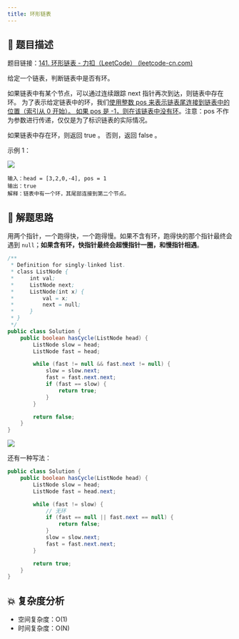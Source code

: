 ```yaml
---
title: 环形链表
---
```


## 📃 题目描述

题目链接：[141. 环形链表 - 力扣（LeetCode） (leetcode-cn.com)](https://leetcode-cn.com/problems/linked-list-cycle/)

给定一个链表，判断链表中是否有环。

如果链表中有某个节点，可以通过连续跟踪 next 指针再次到达，则链表中存在环。 为了表示给定链表中的环，我们<u>使用整数 pos 来表示链表尾连接到链表中的位置（索引从 0 开始）。 如果 pos 是 -1，则在该链表中没有环</u>。注意：pos 不作为参数进行传递，仅仅是为了标识链表的实际情况。

如果链表中存在环，则返回 true 。 否则，返回 false 。

示例 1：

![](https://gitee.com/veal98/images/raw/master/img/20201113213046.png)

```
输入：head = [3,2,0,-4], pos = 1
输出：true
解释：链表中有一个环，其尾部连接到第二个节点。
```

## 🔔 解题思路

用两个指针，一个跑得快，一个跑得慢。如果不含有环，跑得快的那个指针最终会遇到 `null`；**如果含有环，快指针最终会超慢指针一圈，和慢指针相遇**。


```java
/**
 * Definition for singly-linked list.
 * class ListNode {
 *     int val;
 *     ListNode next;
 *     ListNode(int x) {
 *         val = x;
 *         next = null;
 *     }
 * }
 */
public class Solution {
    public boolean hasCycle(ListNode head) {
        ListNode slow = head;
        ListNode fast = head;

        while (fast != null && fast.next != null) {
            slow = slow.next;
            fast = fast.next.next;
            if (fast == slow) {
                return true;
            }
        }

        return false;
    }
}
```

![](https://gitee.com/veal98/images/raw/master/img/20210930101037.png)

还有一种写法：

```java
public class Solution {
    public boolean hasCycle(ListNode head) {
        ListNode slow = head;
        ListNode fast = head.next;

        while (fast != slow) {
            // 无环
            if (fast == null || fast.next == null) {
                return false;
            }
            slow = slow.next;
            fast = fast.next.next;
        }

        return true;
    }
}
```

## 💥 复杂度分析

- 空间复杂度：O(1)
- 时间复杂度：O(N)

